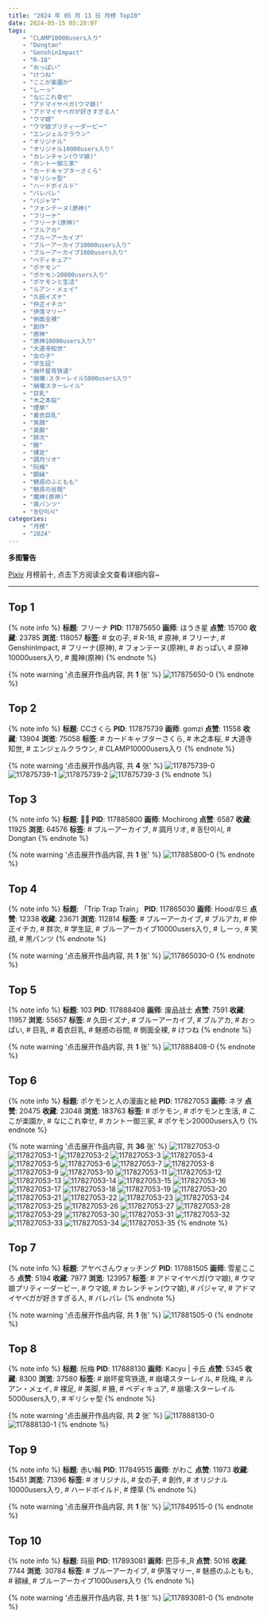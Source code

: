 ```yaml
---
title: "2024 年 05 月 13 日 月榜 Top10"
date: 2024-05-15 05:20:07
tags:
    - "CLAMP10000users入り"
    - "Dongtan"
    - "GenshinImpact"
    - "R-18"
    - "おっぱい"
    - "けつね"
    - "ここが楽園か"
    - "しーっ"
    - "なにこれ幸せ"
    - "アドマイヤベガ(ウマ娘)"
    - "アドマイヤベガが好きすぎる人"
    - "ウマ娘"
    - "ウマ娘プリティーダービー"
    - "エンジェルクラウン"
    - "オリジナル"
    - "オリジナル10000users入り"
    - "カレンチャン(ウマ娘)"
    - "カントー御三家"
    - "カードキャプターさくら"
    - "ギリシャ型"
    - "ハードボイルド"
    - "バレバレ"
    - "パジャマ"
    - "フォンテーヌ(原神)"
    - "フリーナ"
    - "フリーナ(原神)"
    - "ブルアカ"
    - "ブルーアーカイブ"
    - "ブルーアーカイブ10000users入り"
    - "ブルーアーカイブ1000users入り"
    - "ペディキュア"
    - "ポケモン"
    - "ポケモン20000users入り"
    - "ポケモンと生活"
    - "ルアン・メェイ"
    - "久田イズナ"
    - "仲正イチカ"
    - "伊落マリー"
    - "側面全裸"
    - "創作"
    - "原神"
    - "原神10000users入り"
    - "大道寺知世"
    - "女の子"
    - "学生証"
    - "崩坏星穹铁道"
    - "崩壊:スターレイル5000users入り"
    - "崩壊スターレイル"
    - "巨乳"
    - "木之本桜"
    - "煙草"
    - "着衣巨乳"
    - "笑顔"
    - "美脚"
    - "胖次"
    - "腋"
    - "裸足"
    - "調月リオ"
    - "阮梅"
    - "額縁"
    - "魅惑のふともも"
    - "魅惑の谷間"
    - "魔神(原神)"
    - "黒パンツ"
    - "동탄미시"
categories:
    - "月榜"
    - "2024"
---
```


<i class="fa fa-triangle-exclamation"></i>**多图警告**<i class="fa fa-triangle-exclamation"></i>

[Pixiv](https://www.pixiv.net/) 月榜前十, 点击下方阅读全文查看详细内容~

<!-- more -->

---

## Top 1

{% note info %}
**标题**: フリーナ
**PID**: 117875650 **画师**: ほうき星
**点赞**: 15700 **收藏**: 23785 **浏览**: 118057
**标签**: # 女の子, # R-18, # 原神, # フリーナ, # GenshinImpact, # フリーナ(原神), # フォンテーヌ(原神), # おっぱい, # 原神10000users入り, # 魔神(原神)
{% endnote %}

{% note warning '点击展开作品内容, 共 **1** 张' %}
![117875650-0](https://i.pixiv.re/img-original/img/2024/04/16/00/00/30/117875650_p0.jpg)
{% endnote %}

## Top 2

{% note info %}
**标题**: CCさくら
**PID**: 117875739 **画师**: gomzi
**点赞**: 11558 **收藏**: 13904 **浏览**: 75058
**标签**: # カードキャプターさくら, # 木之本桜, # 大道寺知世, # エンジェルクラウン, # CLAMP10000users入り
{% endnote %}

{% note warning '点击展开作品内容, 共 **4** 张' %}
![117875739-0](https://i.pixiv.re/img-original/img/2024/04/16/00/00/59/117875739_p0.jpg)
![117875739-1](https://i.pixiv.re/img-original/img/2024/04/16/00/00/59/117875739_p1.jpg)
![117875739-2](https://i.pixiv.re/img-original/img/2024/04/16/00/00/59/117875739_p2.jpg)
![117875739-3](https://i.pixiv.re/img-original/img/2024/04/16/00/00/59/117875739_p3.jpg)
{% endnote %}

## Top 3

{% note info %}
**标题**: 🖤👜
**PID**: 117885800 **画师**: Mochirong
**点赞**: 6587 **收藏**: 11925 **浏览**: 64576
**标签**: # ブルーアーカイブ, # 調月リオ, # 동탄미시, # Dongtan
{% endnote %}

{% note warning '点击展开作品内容, 共 **1** 张' %}
![117885800-0](https://i.pixiv.re/img-original/img/2024/04/17/22/33/32/117885800_p0.jpg)
{% endnote %}

## Top 4

{% note info %}
**标题**: 「Trip Trap Train」
**PID**: 117865030 **画师**: Hood/후드
**点赞**: 12338 **收藏**: 23671 **浏览**: 112814
**标签**: # ブルーアーカイブ, # ブルアカ, # 仲正イチカ, # 胖次, # 学生証, # ブルーアーカイブ10000users入り, # しーっ, # 笑顔, # 黒パンツ
{% endnote %}

{% note warning '点击展开作品内容, 共 **1** 张' %}
![117865030-0](https://i.pixiv.re/img-original/img/2024/04/15/18/15/38/117865030_p0.png)
{% endnote %}

## Top 5

{% note info %}
**标题**: 103
**PID**: 117888408 **画师**: 废品战士
**点赞**: 7591 **收藏**: 11957 **浏览**: 55657
**标签**: # 久田イズナ, # ブルーアーカイブ, # ブルアカ, # おっぱい, # 巨乳, # 着衣巨乳, # 魅惑の谷間, # 側面全裸, # けつね
{% endnote %}

{% note warning '点击展开作品内容, 共 **1** 张' %}
![117888408-0](https://i.pixiv.re/img-original/img/2024/04/16/14/27/24/117888408_p0.jpg)
{% endnote %}

## Top 6

{% note info %}
**标题**: ポケモンと人の漫画と絵
**PID**: 117827053 **画师**: ネヲ
**点赞**: 20475 **收藏**: 23048 **浏览**: 183763
**标签**: # ポケモン, # ポケモンと生活, # ここが楽園か, # なにこれ幸せ, # カントー御三家, # ポケモン20000users入り
{% endnote %}

{% note warning '点击展开作品内容, 共 **36** 张' %}
![117827053-0](https://i.pixiv.re/img-original/img/2024/04/14/12/43/59/117827053_p0.png)
![117827053-1](https://i.pixiv.re/img-original/img/2024/04/14/12/43/59/117827053_p1.png)
![117827053-2](https://i.pixiv.re/img-original/img/2024/04/14/12/43/59/117827053_p2.png)
![117827053-3](https://i.pixiv.re/img-original/img/2024/04/14/12/43/59/117827053_p3.png)
![117827053-4](https://i.pixiv.re/img-original/img/2024/04/14/12/43/59/117827053_p4.png)
![117827053-5](https://i.pixiv.re/img-original/img/2024/04/14/12/43/59/117827053_p5.png)
![117827053-6](https://i.pixiv.re/img-original/img/2024/04/14/12/43/59/117827053_p6.png)
![117827053-7](https://i.pixiv.re/img-original/img/2024/04/14/12/43/59/117827053_p7.png)
![117827053-8](https://i.pixiv.re/img-original/img/2024/04/14/12/43/59/117827053_p8.png)
![117827053-9](https://i.pixiv.re/img-original/img/2024/04/14/12/43/59/117827053_p9.png)
![117827053-10](https://i.pixiv.re/img-original/img/2024/04/14/12/43/59/117827053_p10.png)
![117827053-11](https://i.pixiv.re/img-original/img/2024/04/14/12/43/59/117827053_p11.png)
![117827053-12](https://i.pixiv.re/img-original/img/2024/04/14/12/43/59/117827053_p12.png)
![117827053-13](https://i.pixiv.re/img-original/img/2024/04/14/12/43/59/117827053_p13.png)
![117827053-14](https://i.pixiv.re/img-original/img/2024/04/14/12/43/59/117827053_p14.png)
![117827053-15](https://i.pixiv.re/img-original/img/2024/04/14/12/43/59/117827053_p15.png)
![117827053-16](https://i.pixiv.re/img-original/img/2024/04/14/12/43/59/117827053_p16.png)
![117827053-17](https://i.pixiv.re/img-original/img/2024/04/14/12/43/59/117827053_p17.png)
![117827053-18](https://i.pixiv.re/img-original/img/2024/04/14/12/43/59/117827053_p18.png)
![117827053-19](https://i.pixiv.re/img-original/img/2024/04/14/12/43/59/117827053_p19.png)
![117827053-20](https://i.pixiv.re/img-original/img/2024/04/14/12/43/59/117827053_p20.png)
![117827053-21](https://i.pixiv.re/img-original/img/2024/04/14/12/43/59/117827053_p21.png)
![117827053-22](https://i.pixiv.re/img-original/img/2024/04/14/12/43/59/117827053_p22.png)
![117827053-23](https://i.pixiv.re/img-original/img/2024/04/14/12/43/59/117827053_p23.png)
![117827053-24](https://i.pixiv.re/img-original/img/2024/04/14/12/43/59/117827053_p24.png)
![117827053-25](https://i.pixiv.re/img-original/img/2024/04/14/12/43/59/117827053_p25.png)
![117827053-26](https://i.pixiv.re/img-original/img/2024/04/14/12/43/59/117827053_p26.png)
![117827053-27](https://i.pixiv.re/img-original/img/2024/04/14/12/43/59/117827053_p27.png)
![117827053-28](https://i.pixiv.re/img-original/img/2024/04/14/12/43/59/117827053_p28.png)
![117827053-29](https://i.pixiv.re/img-original/img/2024/04/14/12/43/59/117827053_p29.png)
![117827053-30](https://i.pixiv.re/img-original/img/2024/04/14/12/43/59/117827053_p30.png)
![117827053-31](https://i.pixiv.re/img-original/img/2024/04/14/12/43/59/117827053_p31.png)
![117827053-32](https://i.pixiv.re/img-original/img/2024/04/14/12/43/59/117827053_p32.png)
![117827053-33](https://i.pixiv.re/img-original/img/2024/04/14/12/43/59/117827053_p33.png)
![117827053-34](https://i.pixiv.re/img-original/img/2024/04/14/12/43/59/117827053_p34.png)
![117827053-35](https://i.pixiv.re/img-original/img/2024/04/14/12/43/59/117827053_p35.png)
{% endnote %}

## Top 7

{% note info %}
**标题**: アヤベさんウォッチング
**PID**: 117881505 **画师**: 雪星こころ
**点赞**: 5194 **收藏**: 7977 **浏览**: 123957
**标签**: # アドマイヤベガ(ウマ娘), # ウマ娘プリティーダービー, # ウマ娘, # カレンチャン(ウマ娘), # パジャマ, # アドマイヤベガが好きすぎる人, # バレバレ
{% endnote %}

{% note warning '点击展开作品内容, 共 **1** 张' %}
![117881505-0](https://i.pixiv.re/img-original/img/2024/04/16/05/58/41/117881505_p0.png)
{% endnote %}

## Top 8

{% note info %}
**标题**: 阮梅
**PID**: 117888130 **画师**: Kacyu | 卡丘
**点赞**: 5345 **收藏**: 8300 **浏览**: 37580
**标签**: # 崩坏星穹铁道, # 崩壊スターレイル, # 阮梅, # ルアン・メェイ, # 裸足, # 美脚, # 腋, # ペディキュア, # 崩壊:スターレイル5000users入り, # ギリシャ型
{% endnote %}

{% note warning '点击展开作品内容, 共 **2** 张' %}
![117888130-0](https://i.pixiv.re/img-original/img/2024/04/16/14/08/45/117888130_p0.jpg)
![117888130-1](https://i.pixiv.re/img-original/img/2024/04/16/14/08/45/117888130_p1.jpg)
{% endnote %}

## Top 9

{% note info %}
**标题**: 赤い輪
**PID**: 117849515 **画师**: がわこ
**点赞**: 11973 **收藏**: 15451 **浏览**: 71396
**标签**: # オリジナル, # 女の子, # 創作, # オリジナル10000users入り, # ハードボイルド, # 煙草
{% endnote %}

{% note warning '点击展开作品内容, 共 **1** 张' %}
![117849515-0](https://i.pixiv.re/img-original/img/2024/04/15/00/42/48/117849515_p0.png)
{% endnote %}

## Top 10

{% note info %}
**标题**: 玛丽
**PID**: 117893081 **画师**: 巴莎卡_R
**点赞**: 5016 **收藏**: 7744 **浏览**: 30784
**标签**: # ブルーアーカイブ, # 伊落マリー, # 魅惑のふともも, # 額縁, # ブルーアーカイブ1000users入り
{% endnote %}

{% note warning '点击展开作品内容, 共 **1** 张' %}
![117893081-0](https://i.pixiv.re/img-original/img/2024/04/16/18/44/46/117893081_p0.jpg)
{% endnote %}
